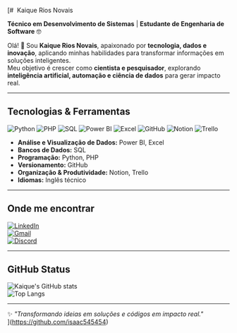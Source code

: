 [# ​ Kaique Rios Novais  

**Técnico em Desenvolvimento de Sistemas** | **Estudante de Engenharia de Software** 🤓  

Olá! 👋 Sou **Kaique Rios Novais**, apaixonado por **tecnologia, dados e inovação**, aplicando minhas habilidades para transformar informações em soluções inteligentes.  
Meu objetivo é crescer como **cientista e pesquisador**, explorando **inteligência artificial, automação e ciência de dados** para gerar impacto real.

---

##  Tecnologias & Ferramentas  

<p>
  <img alt="Python" src="https://skillicons.dev/icons?i=python" />  
  <img alt="PHP" src="https://skillicons.dev/icons?i=php" />  
  <img alt="SQL" src="https://skillicons.dev/icons?i=mysql" />  
  <img alt="Power BI" src="https://skillicons.dev/icons?i=powerbi" />  
  <img alt="Excel" src="https://skillicons.dev/icons?i=excel" />  
  <img alt="GitHub" src="https://skillicons.dev/icons?i=github" />  
  <img alt="Notion" src="https://skillicons.dev/icons?i=notion" />  
  <img alt="Trello" src="https://skillicons.dev/icons?i=trello" />  
</p>

- **Análise e Visualização de Dados:** Power BI, Excel  
- **Bancos de Dados:** SQL  
- **Programação:** Python, PHP  
- **Versionamento:** GitHub  
- **Organização & Produtividade:** Notion, Trello  
- **Idiomas:** Inglês técnico  

---

##  Onde me encontrar  

[![LinkedIn](https://img.shields.io/badge/-LinkedIn-000?style=for-the-badge&logo=linkedin&logoColor=FF00F6)](https://www.linkedin.com/in/kaiquerios/)  
[![Gmail](https://img.shields.io/badge/-Gmail-000?style=for-the-badge&logo=gmail&logoColor=FF00F6)](mailto:kaiquerios.dev@gmail.com)  
[![Discord](https://img.shields.io/badge/-Discord-000?style=for-the-badge&logo=discord&logoColor=FF00F6)](https://discord.com/channels/@kaiqueriosz/)  

---

##  GitHub Status  

![Kaique's GitHub stats](https://github-readme-stats.vercel.app/api?username=kaiquerios&theme=midnight-purple&show_icons=true)  
![Top Langs](https://github-readme-stats.vercel.app/api/top-langs/?username=kaiquerios&layout=compact&theme=midnight-purple&langs_count=8)

---

✨ _"Transformando ideias em soluções e códigos em impacto real."_  
](https://github.com/isaac545454)
